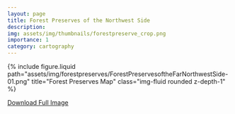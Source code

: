 ```yaml
---
layout: page
title: Forest Preserves of the Northwest Side 
description: 
img: assets/img/thumbnails/forestpreserve_crop.png
importance: 1
category: cartography
---
```


<div class="row justify-content-sm-center">
  <div class="col-12 mt-3 mt-md-0">
    {% include figure.liquid path="assets/img/forestpreserves/ForestPreservesoftheFarNorthwestSide-01.png" title="Forest Preserves Map" class="img-fluid rounded z-depth-1" %}
  </div>

[Download Full Image](../assets/img/forestpreserves/ForestPreservesoftheFarNorthwestSide-01.png)

